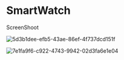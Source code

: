 # SmartWatch


ScreenShoot

![5d3b1dee-efb5-43ae-86ef-4f737dcd151f](https://user-images.githubusercontent.com/112906590/211403091-09e94f1d-743a-4329-afb4-48ac1dd4a622.jpg)

![7e1fa9f6-c922-4743-9942-02d3fa6e1e04](https://user-images.githubusercontent.com/112906590/211403107-5518b77e-7742-4f58-8709-71c05373b42e.jpg)
